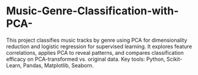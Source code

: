 # Music-Genre-Classification-with-PCA-
This project classifies music tracks by genre using PCA for dimensionality reduction and logistic regression for supervised learning. It explores feature correlations, applies PCA to reveal patterns, and compares classification efficacy on PCA-transformed vs. original data. Key tools: Python, Scikit-Learn, Pandas, Matplotlib, Seaborn.
